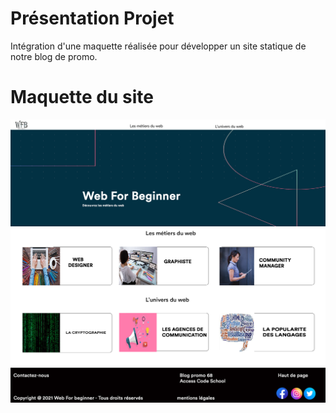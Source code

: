 # Présentation Projet

Intégration d'une maquette réalisée pour développer un site statique de notre blog de promo. 

# Maquette du site 

 <img src="design/maquette-landingpage-desktop.png" alt="maquette site">

